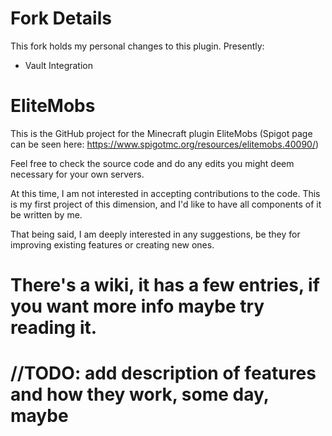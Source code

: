 # Fork Details
This fork holds my personal changes to this plugin. Presently:
* Vault Integration


# EliteMobs

This is the GitHub project for the Minecraft plugin EliteMobs (Spigot page can be seen here: https://www.spigotmc.org/resources/elitemobs.40090/)

Feel free to check the source code and do any edits you might deem necessary for your own servers.

At this time, I am not interested in accepting contributions to the code. This is my first project of this dimension, and I'd like to have all components of it be written by me.

That being said, I am deeply interested in any suggestions, be they for improving existing features or creating new ones.

# There's a wiki, it has a few entries, if you want more info maybe try reading it.

# //TODO: add description of features and how they work, some day, maybe